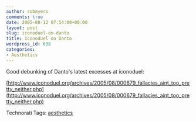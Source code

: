 ```yaml
---
author: robmyers
comments: true
date: 2005-08-12 07:54:00+00:00
layout: post
slug: iconoduel-on-danto
title: Iconoduel on Danto
wordpress_id: 638
categories:
- Aesthetics
---
```


  
Good debunking of Danto's latest excesses at iconoduel:  


  
[http://www.iconoduel.org/archives/2005/08/000679_fallacies_aint_too_pretty_neither.php](http://www.iconoduel.org/archives/2005/08/000679_fallacies_aint_too_pretty_neither.php)  


  


Technorati Tags: [aesthetics](http://technorati.com/tag/aesthetics)

  


